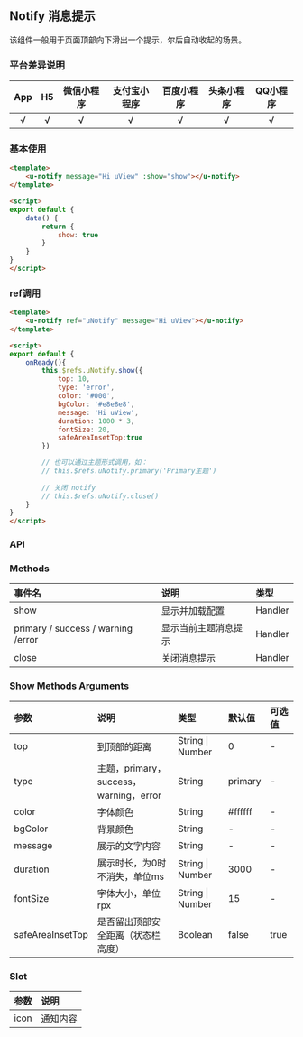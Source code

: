 ## Notify 消息提示 <to-api/>

<demo-model url="/pages/componentsB/notify/notify"></demo-model>


该组件一般用于页面顶部向下滑出一个提示，尔后自动收起的场景。

### 平台差异说明

|App|H5	|微信小程序	|支付宝小程序		|百度小程序	|头条小程序	|QQ小程序	|
|:-:|:-:|:-:		|:-:			|:-:		|:-:		|:-:		|
|√	|√	|√			|√				|√			|√			|√			|

### 基本使用

```html
<template>
	<u-notify message="Hi uView" :show="show"></u-notify>
</template>

<script>
export default {
    data() {
        return {
            show: true
        }
    }
}
</script>
```

### ref调用

```html
<template>
	<u-notify ref="uNotify" message="Hi uView"></u-notify>
</template>

<script>
export default {
    onReady(){
	    this.$refs.uNotify.show({
            top: 10,
            type: 'error',
            color: '#000',
            bgColor: '#e8e8e8',
            message: 'Hi uView',
            duration: 1000 * 3,
            fontSize: 20,
            safeAreaInsetTop:true
        })

        // 也可以通过主题形式调用，如：
        // this.$refs.uNotify.primary('Primary主题')
        
        // 关闭 notify
        // this.$refs.uNotify.close()
    }
}
</script>
```

### API

### Methods
| 事件名								| 说明					| 类型		|
| :-								| :-					| :-		|
| show								| 显示并加载配置			| Handler	|
| primary / success / warning /error| 显示当前主题消息提示	| Handler	|
| close								| 关闭消息提示			| Handler	|

### Show Methods Arguments

| 参数				| 说明									| 类型					| 默认值		| 可选值	|
| :-				| :-									| :-					| :-		| :-	|
| top				| 到顶部的距离							| String &#124; Number	| 0			| -		|
| type				| 主题，primary，success，warning，error	| String				| primary	| -		|
| color				| 字体颜色								| String				| #ffffff	| -		|
| bgColor			| 背景颜色								| String				| -			| -		|
| message			| 展示的文字内容							| String				| -			| -		|
| duration			| 展示时长，为0时不消失，单位ms			| String &#124; Number	| 3000		| -		|
| fontSize			| 字体大小，单位rpx						| String &#124; Number	| 15		| -		|
| safeAreaInsetTop	| 是否留出顶部安全距离（状态栏高度）		| Boolean				| false		| true	|


### Slot

| 参数	| 说明		|
| :-	| :-		|
| icon	| 通知内容	|
